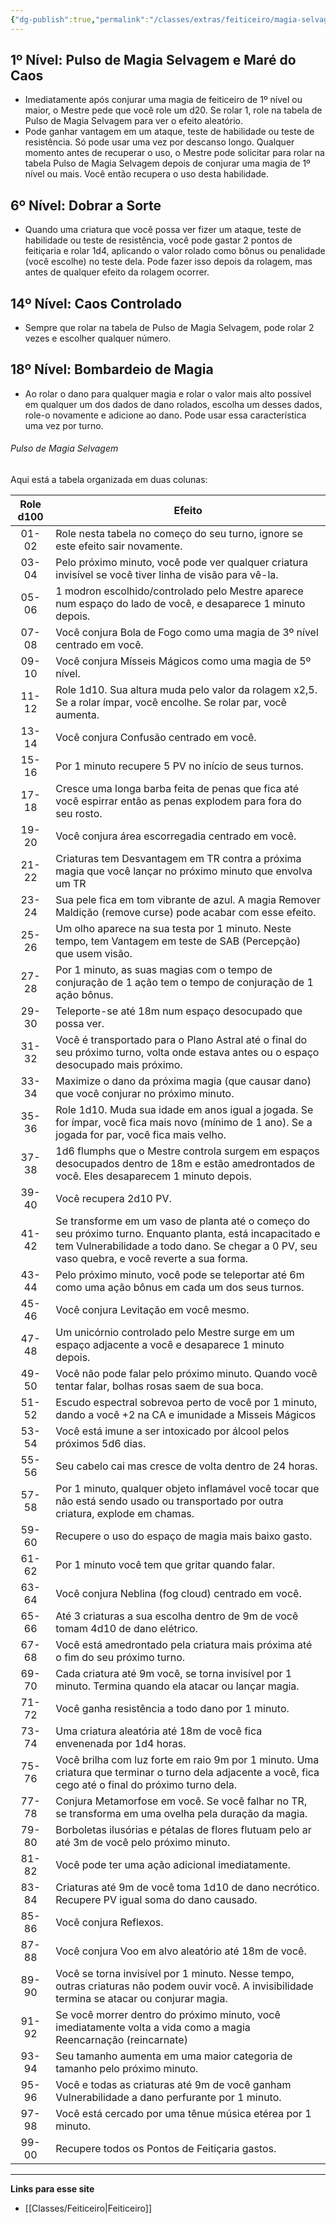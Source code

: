 ```yaml
---
{"dg-publish":true,"permalink":"/classes/extras/feiticeiro/magia-selvagem/","tags":["Sub-Classes","Feiticeiro"],"created":"2024-07-25T19:04:29.192-03:00"}
---
```



## 1º Nível: Pulso de Magia Selvagem e Maré do Caos
- Imediatamente após conjurar uma magia de feiticeiro de 1º nível ou maior, o Mestre pede que você role um d20. Se rolar 1, role na tabela de Pulso de Magia Selvagem para ver o efeito aleatório.
- Pode ganhar vantagem em um ataque, teste de habilidade ou teste de resistência. Só pode usar uma vez por descanso longo. Qualquer momento antes de recuperar o uso, o Mestre pode solicitar para rolar na tabela Pulso de Magia Selvagem depois de conjurar uma magia de 1º nível ou mais. Você então recupera o uso desta habilidade.

## 6º Nível: Dobrar a Sorte
- Quando uma criatura que você possa ver fizer um ataque, teste de habilidade ou teste de resistência, você pode gastar 2 pontos de feitiçaria e rolar 1d4, aplicando o valor rolado como bônus ou penalidade (você escolhe) no teste dela. Pode fazer isso depois da rolagem, mas antes de qualquer efeito da rolagem ocorrer.

## 14º Nível: Caos Controlado
- Sempre que rolar na tabela de Pulso de Magia Selvagem, pode rolar 2 vezes e escolher qualquer número.

## 18º Nível: Bombardeio de Magia
- Ao rolar o dano para qualquer magia e rolar o valor mais alto possível em qualquer um dos dados de dano rolados, escolha um desses dados, role-o novamente e adicione ao dano. Pode usar essa característica uma vez por turno.

###### Pulso de Magia Selvagem 

Aqui está a tabela organizada em duas colunas:

| Role d100 | Efeito |
|:--------:|-|
| 01-02 | Role nesta tabela no começo do seu turno, ignore se este efeito sair novamente. |
| 03-04 | Pelo próximo minuto, você pode ver qualquer criatura invisível se você tiver linha de visão para vê-la. |
| 05-06 | 1 modron escolhido/controlado pelo Mestre aparece num espaço do lado de você, e desaparece 1 minuto depois. |
| 07-08 | Você conjura Bola de Fogo como uma magia de 3º nível centrado em você. |
| 09-10 | Você conjura Mísseis Mágicos como uma magia de 5º nível. |
| 11-12 | Role 1d10. Sua altura muda pelo valor da rolagem x2,5. Se a rolar ímpar, você encolhe. Se rolar par, você aumenta. |
| 13-14 | Você conjura Confusão centrado em você. |
| 15-16 | Por 1 minuto recupere 5 PV no início de seus turnos. |
| 17-18 | Cresce uma longa barba feita de penas que fica até você espirrar então as penas explodem para fora do seu rosto. |
| 19-20 | Você conjura área escorregadia centrado em você. |
| 21-22 | Criaturas tem Desvantagem em TR contra a próxima magia que você lançar no próximo minuto que envolva um TR |
| 23-24 | Sua pele fica em tom vibrante de azul. A magia Remover Maldição (remove curse) pode acabar com esse efeito. |
| 25-26 | Um olho aparece na sua testa por 1 minuto. Neste tempo, tem Vantagem em teste de SAB (Percepção) que usem visão. |
| 27-28 | Por 1 minuto, as suas magias com o tempo de conjuração de 1 ação tem o tempo de conjuração de 1 ação bônus. |
| 29-30 | Teleporte-se até 18m num espaço desocupado que possa ver. |
| 31-32 | Você é transportado para o Plano Astral até o final do seu próximo turno, volta onde estava antes ou o espaço desocupado mais próximo. |
| 33-34 | Maximize o dano da próxima magia (que causar dano) que você conjurar no próximo minuto. |
| 35-36 | Role 1d10. Muda sua idade em anos igual a jogada. Se for ímpar, você fica mais novo (mínimo de 1 ano). Se a jogada for par, você fica mais velho. |
| 37-38 | 1d6 flumphs que o Mestre controla surgem em espaços desocupados dentro de 18m e estão amedrontados de você. Eles desaparecem 1 minuto depois. |
| 39-40 | Você recupera 2d10 PV. |
| 41-42 | Se transforme em um vaso de planta até o começo do seu próximo turno. Enquanto planta, está incapacitado e tem Vulnerabilidade a todo dano. Se chegar a 0 PV, seu vaso quebra, e você reverte a sua forma. |
| 43-44 | Pelo próximo minuto, você pode se teleportar até 6m como uma ação bônus em cada um dos seus turnos. |
| 45-46 | Você conjura Levitação em você mesmo. |
| 47-48 | Um unicórnio controlado pelo Mestre surge em um espaço adjacente a você e desaparece 1 minuto depois. |
| 49-50 | Você não pode falar pelo próximo minuto. Quando você tentar falar, bolhas rosas saem de sua boca. |
| 51-52 | Escudo espectral sobrevoa perto de você por 1 minuto, dando a você +2 na CA e imunidade a Misseis Mágicos |
| 53-54 | Você está imune a ser intoxicado por álcool pelos próximos 5d6 dias. |
| 55-56 | Seu cabelo cai mas cresce de volta dentro de 24 horas. |
| 57-58 | Por 1 minuto, qualquer objeto inflamável você tocar que não está sendo usado ou transportado por outra criatura, explode em chamas. |
| 59-60 | Recupere o uso do espaço de magia mais baixo gasto. |
| 61-62 | Por 1 minuto você tem que gritar quando falar. |
| 63-64 | Você conjura Neblina (fog cloud) centrado em você. |
| 65-66 | Até 3 criaturas a sua escolha dentro de 9m de você tomam 4d10 de dano elétrico. |
| 67-68 | Você está amedrontado pela criatura mais próxima até o fim do seu próximo turno. |
| 69-70 | Cada criatura até 9m você, se torna invisível por 1 minuto. Termina quando ela atacar ou lançar magia. |
| 71-72 | Você ganha resistência a todo dano por 1 minuto. |
| 73-74 | Uma criatura aleatória até 18m de você fica envenenada por 1d4 horas. |
| 75-76 | Você brilha com luz forte em raio 9m por 1 minuto. Uma criatura que terminar o turno dela adjacente a você, fica cego até o final do próximo turno dela. |
| 77-78 | Conjura Metamorfose em você. Se você falhar no TR, se transforma em uma ovelha pela duração da magia. |
| 79-80 | Borboletas ilusórias e pétalas de flores flutuam pelo ar até 3m de você pelo próximo minuto. |
| 81-82 | Você pode ter uma ação adicional imediatamente. |
| 83-84 | Criaturas até 9m de você toma 1d10 de dano necrótico. Recupere PV igual soma do dano causado. |
| 85-86 | Você conjura Reflexos. |
| 87-88 | Você conjura Voo em alvo aleatório até 18m de você. |
| 89-90 | Você se torna invisível por 1 minuto. Nesse tempo, outras criaturas não podem ouvir você. A invisibilidade termina se atacar ou conjurar magia. |
| 91-92 | Se você morrer dentro do próximo minuto, você imediatamente volta a vida como a magia Reencarnação (reincarnate) |
| 93-94 | Seu tamanho aumenta em uma maior categoria de tamanho pelo próximo minuto. |
| 95-96 | Você e todas as criaturas até 9m de você ganham Vulnerabilidade a dano perfurante por 1 minuto. |
| 97-98 | Você está cercado por uma tênue música etérea por 1 minuto. |
| 99-00 | Recupere todos os Pontos de Feitiçaria gastos. |

___
**Links para esse site**
- [[Classes/Feiticeiro\|Feiticeiro]]